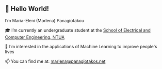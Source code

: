 <h2>👋 Hello World!</h2>
  
I’m Maria-Eleni (Marlena) Panagiotakou

🎓 I’m currently an undergraduate student at the [School of Electrical and Computer Engineering, NTUA](https://www.ece.ntua.gr/en)

👀 I’m interested in the applications of Machine Learning to improve people's lives
<!---
🌱 I’m currently learning ...

⚙️ I use ...
--->
📫 You can find me at: marlena@panagiotakos.net 

<!---
MarlenaPanagiotakou/MarlenaPanagiotakou is a ✨ special ✨ repository because its `README.md` (this file) appears on your GitHub profile.
You can click the Preview link to take a look at your changes.
--->
